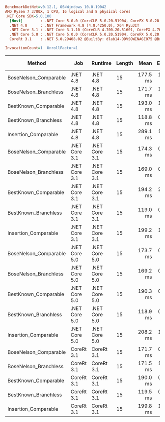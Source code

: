 ``` ini

BenchmarkDotNet=v0.12.1, OS=Windows 10.0.19042
AMD Ryzen 7 3700X, 1 CPU, 16 logical and 8 physical cores
.NET Core SDK=5.0.100
  [Host]        : .NET Core 5.0.0 (CoreCLR 5.0.20.51904, CoreFX 5.0.20.51904), X64 RyuJIT
  .NET 4.8      : .NET Framework 4.8 (4.8.4250.0), X64 RyuJIT
  .NET Core 3.1 : .NET Core 3.1.10 (CoreCLR 4.700.20.51601, CoreFX 4.700.20.51901), X64 RyuJIT
  .NET Core 5.0 : .NET Core 5.0.0 (CoreCLR 5.0.20.51904, CoreFX 5.0.20.51904), X64 RyuJIT
  CoreRt 3.1    : .NET 5.0.29408.02 @BuiltBy: dlab14-DDVSOWINAGE075 @Branch: master @Commit: 4ce1c21ac0d4d1a3b7f7a548214966f69ac9f199, X64 AOT

InvocationCount=1  UnrollFactor=1  

```
|                Method |           Job |       Runtime | Length |     Mean |   Error |  StdDev | Gen 0 | Gen 1 | Gen 2 | Allocated |
|---------------------- |-------------- |-------------- |------- |---------:|--------:|--------:|------:|------:|------:|----------:|
| BoseNelson_Comparable |      .NET 4.8 |      .NET 4.8 |     15 | 177.5 ms | 1.01 ms | 0.94 ms |     - |     - |     - |         - |
| BoseNelson_Branchless |      .NET 4.8 |      .NET 4.8 |     15 | 171.7 ms | 1.63 ms | 1.45 ms |     - |     - |     - |         - |
|  BestKnown_Comparable |      .NET 4.8 |      .NET 4.8 |     15 | 193.0 ms | 1.80 ms | 1.68 ms |     - |     - |     - |         - |
|  BestKnown_Branchless |      .NET 4.8 |      .NET 4.8 |     15 | 118.8 ms | 0.12 ms | 0.10 ms |     - |     - |     - |         - |
|  Insertion_Comparable |      .NET 4.8 |      .NET 4.8 |     15 | 289.1 ms | 1.11 ms | 0.86 ms |     - |     - |     - |         - |
| BoseNelson_Comparable | .NET Core 3.1 | .NET Core 3.1 |     15 | 174.3 ms | 0.83 ms | 0.77 ms |     - |     - |     - |         - |
| BoseNelson_Branchless | .NET Core 3.1 | .NET Core 3.1 |     15 | 169.0 ms | 0.21 ms | 0.18 ms |     - |     - |     - |         - |
|  BestKnown_Comparable | .NET Core 3.1 | .NET Core 3.1 |     15 | 194.2 ms | 2.03 ms | 1.90 ms |     - |     - |     - |         - |
|  BestKnown_Branchless | .NET Core 3.1 | .NET Core 3.1 |     15 | 119.0 ms | 0.09 ms | 0.07 ms |     - |     - |     - |         - |
|  Insertion_Comparable | .NET Core 3.1 | .NET Core 3.1 |     15 | 199.2 ms | 1.28 ms | 1.20 ms |     - |     - |     - |         - |
| BoseNelson_Comparable | .NET Core 5.0 | .NET Core 5.0 |     15 | 173.7 ms | 0.81 ms | 0.68 ms |     - |     - |     - |         - |
| BoseNelson_Branchless | .NET Core 5.0 | .NET Core 5.0 |     15 | 169.2 ms | 0.44 ms | 0.41 ms |     - |     - |     - |         - |
|  BestKnown_Comparable | .NET Core 5.0 | .NET Core 5.0 |     15 | 190.3 ms | 0.92 ms | 0.81 ms |     - |     - |     - |         - |
|  BestKnown_Branchless | .NET Core 5.0 | .NET Core 5.0 |     15 | 118.9 ms | 0.15 ms | 0.13 ms |     - |     - |     - |         - |
|  Insertion_Comparable | .NET Core 5.0 | .NET Core 5.0 |     15 | 208.2 ms | 1.94 ms | 1.72 ms |     - |     - |     - |         - |
| BoseNelson_Comparable |    CoreRt 3.1 |    CoreRt 3.1 |     15 | 171.7 ms | 0.41 ms | 0.36 ms |     - |     - |     - |         - |
| BoseNelson_Branchless |    CoreRt 3.1 |    CoreRt 3.1 |     15 | 171.5 ms | 1.60 ms | 1.42 ms |     - |     - |     - |         - |
|  BestKnown_Comparable |    CoreRt 3.1 |    CoreRt 3.1 |     15 | 190.0 ms | 0.49 ms | 0.46 ms |     - |     - |     - |         - |
|  BestKnown_Branchless |    CoreRt 3.1 |    CoreRt 3.1 |     15 | 119.5 ms | 0.95 ms | 0.89 ms |     - |     - |     - |         - |
|  Insertion_Comparable |    CoreRt 3.1 |    CoreRt 3.1 |     15 | 199.8 ms | 1.66 ms | 1.38 ms |     - |     - |     - |         - |
